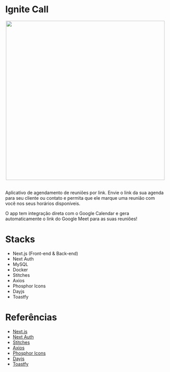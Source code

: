 # Ignite Call


<p align="center">
  <img src="https://user-images.githubusercontent.com/60658855/211073241-e337188e-2e01-4440-805f-5d60e515b787.gif" width="500px"/>
  <br/>
  <br/>
</p>



Aplicativo de agendamento de reuniões por link. Envie o link da sua agenda para seu cliente ou contato e permita que ele marque uma reunião com você 
nos seus horários disponíveis. 

O app tem integração direta com o Google Calendar e gera automaticamente o link do Google Meet para as suas reuniões!

# Stacks

- Next.js (Front-end & Back-end)
- Next Auth
- MySQL
- Docker
- Stitches
- Axios
- Phosphor Icons
- Dayjs
- Toastfy

# Referências

- [Next.js](https://nextjs.org/docs/getting-started)
- [Next Auth](https://next-auth.js.org/getting-started/introduction)
- [Stitches](https://stitches.dev/docs/introduction)
- [Axios](https://axios-http.com/docs/intro)
- [Phosphor Icons](https://github.com/phosphor-icons/phosphor-home#phosphor-icons)
- [Dayjs](https://day.js.org/docs/en/installation/installation)
- [Toastfy](https://fkhadra.github.io/react-toastify/introduction)
